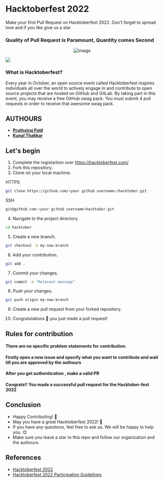# Hacktoberfest 2022
Make your first Pull Request on Hacktoberfest 2022. Don't forget to spread love and if you like give us a star
### Quality of Pull Request is Paramount, Quantity comes Second
<p align="center"> <img src="https://uno-website-assets.s3.amazonaws.com/wp-content/uploads/2022/09/28094927/Uno_HackFest22_Hero_V1-1024x395.jpg" alt="image" /> </p>
<img src="https://firstcontributions.github.io/open-source-badges/badges/open-source-v1/open-source.svg"/>

<h3>What is Hacktoberfest?</h3>

<p>Every year in October, an open source event called Hacktoberfest inspires individuals all over the world to actively engage in and contribute to open source projects that are hosted on GitHub and GitLab. By taking part in this event, you may receive a free GitHub swag pack. You must submit 4 pull requests in order to receive that awesome swag pack.</p>

## AUTHOURS
* **[Pruthviraj Patil](https://github.com/pruthvirajp04)**
* **[Kunal Thakkar](https://github.com/kuchbhi-kunal)**

## Let's begin

1. Complete the registartion over https://hacktoberfest.com/
2. Fork this repository.
3. Clone on your local machine.

HTTPS
```bash
git clone https://github.com/<your github username>/hacktober.git
```
SSH
```bash
git@github.com:<your github username>hacktober.git
```
4. Navigate to the project directory.
```bash
cd hacktober
```
5. Create a new branch.
```bash
git checkout -b my-new-branch
```
6. Add your contribution.
```bash
git add .
```
7. Commit your changes.
```bash
git commit -m "Relevant message"
```
8. Push your changes.
```bash
git push origin my-new-branch
```
9. Create a new pull request from your forked repository.

10. Congratulations 🎉 you just made a pull request!

## Rules for contribution

#### There are no specific problem statements for contribution.
#### Firstly open a new issue and specify what you want to contribute and wait till you are approved by the authours
#### After you get authentication , make a valid PR 
#### Congrats!! You made a successful pull request for the Hacktober-fest 2022

## Conclusion

- Happy Contributing! 🎉 
- May you have a great Hacktoberfest 2022! 🎉
- If you have any questions, feel free to ask us. We will be happy to help you. 😊
- Make sure you leave a star to this repo and follow our organization and the authours.

## References

- [Hacktoberfest 2022](https://hacktoberfest.digitalocean.com)
- [Hacktoberfest 2022 Participation Guidelines](https://hacktoberfest.com/participation)

